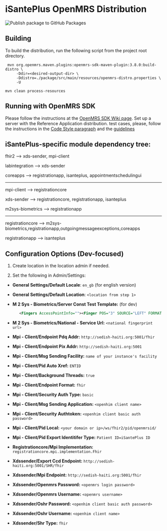 iSantePlus OpenMRS Distribution
===================================

![Publish package to GitHub Packages](https://github.com/IsantePlus/openmrs-distro-isanteplus/workflows/Publish%20package%20to%20GitHub%20Packages/badge.svg)

## Building

To build the distribution, run the following script from the project root directory.
```shell script
 mvn org.openmrs.maven.plugins:openmrs-sdk-maven-plugin:3.8.0:build-distro \ 
     -Ddir=<desired-output-dir> \ 
     -Ddistro=./package/src/main/resources/openmrs-distro.properties \ 
     -U
```
```
mvn clean process-resources

```
## Running with OpenMRS SDK

Please follow the instructions at the [OpenMRS SDK Wiki page](https://wiki.openmrs.org/display/docs/OpenMRS+SDK). Set up a server with the Reference Application distribution.
test cases, please, follow the instructions in the [Code Style paragraph](https://wiki.openmrs.org/display/docs/Java+Conventions) and the [guidelines](https://wiki.openmrs.org/display/docs/Automated+Testing+Guidelines) 


## iSantePlus-specific module dependency tree:

fhir2 --> xds-sender, mpi-client

labintegration --> xds-sender

coreapps --> registrationapp, isanteplus, appointmentschedulingui

-----

mpi-client --> registrationcore

xds-sender --> registrationcore, registrationapp, isanteplus

m2sys-biometrics --> registrationapp

-----

registrationcore --> m2sys-biometrics,registrationapp,outgoingmessageexceptions,coreapps

registrationapp --> isanteplus


## Configuration Options (Dev-focused)

1. Create location in the location admin if needed.

2. Set the following in Admin/Settings:
  - **General Settings/Default Locale**: `en_gb` (for english version)
  - **General Settings/Default Location**: `<location from step 1>`
  - **M 2 Sys - Biometrics/Server Const Test Template:** (for dev)
    ```xml
       <Fingers AccessPointInfo=""><Finger POS="3" SOURCE="LEFT" FORMAT="ISO">Rk1SACAyMAAAAADkAAABZQGIAMUAxQEACAAAIUCKAKzpZECMAJ99ZEBxAOK2NUBsAPE1NUA8AIqZZED0AOzJZEDxAPpIZIBWASdEZED5ASbRXUCKAA52ZEBBAWJTXYCmALxjZECWAJNxZECdAHtsZEBOAKujZID6ALfSZEBgAR3FZEBBAGiTZEC5ATrPV0CXAU7TZEAnADAQB0EjADvUZECZAMxsZECAAOTkNUDIAJVZZEBNANizZEAuAOK1ZIAlAM2qUICLAD91ZIEYALxTXUD/ATVQXUA6ACAHSUEqACxSUAAA</Finger><Finger POS="8" SOURCE="RIGHT" FORMAT="ISO">Rk1SACAyMAAAAADqAAABZQGIAMUAxQEAAwAAIkCOAK1uUEB/AI/qZEBiANc3V0DoANZIZEBBAMG0ZEBXAQLHZIBMAQ5EZECOATLUZED3ARZRUEDHAVFZZEDwAWVcZEAdABF7PICdAJ9kZEB+AIGBZEC7AHNeZIDuAJLTZEBAAJOmZEDvAQPRUEC2ASpNXUAiAM22UEAwAFGTZEA4AUtSZEEPABbWXYB4ANHDL0CIAHZyZEDqAMnIZECMAFxwZECyARvNXUEKAJxSZIDAASvVXUAsAHKdZEB3AB55XUEsADBRUEEoABxZQwAA</Finger></Fingers>
    ```
  - **M 2 Sys - Biometrics/National - Service Url:** `<national fingerprint url>`
  
  - **Mpi - Client/Endpoint Pdq Addr:** `http://sedish-haiti.org:5001/fhir`
  - **Mpi - Client/Endpoint Pix Addr:** `http://sedish-haiti.org:5001`
  - **Mpi - Client/Msg Sending Facility:** `name of your instance's facility`
  - **Mpi - Client/Pid Auto Xref:** `ENTID`
  - **Mpi - Client/Background Threads:** `true`
  - **Mpi - Client/Endpoint Format:** `fhir`
  - **Mpi - Client/Security Auth Type:** `basic`
  - **Mpi - Client/Msg Sending Application:** `<openhim client name>`
  - **Mpi - Client/Security Authtoken:** `<openhim client basic auth password>`  
  - **Mpi - Client/Pid Local:** `<your domain or ip>/ws/fhir2/pid/openmrsid/`
  - **Mpi - Client/Pid Export Identitifer Type:** `Patient ID=iSantePlus ID`
  
  - **Registrationcore/Mpi Implementation:** `registrationcore.mpi.implementation.Fhir`
  
  - **Xdssender/Export Ccd Endpoint:** `http://sedish-haiti.org:5001/SHR/fhir`
  - **Xdssender/Mpi Endpoint:** `http://sedish-haiti.org:5001/fhir`
  - **Xdssender/Openmrs Password:** `<openmrs login password>`
  - **Xdssender/Openmrs Username:** `<openmrs username>`
  - **Xdssender/Oshr Password:** `<openhim client basic auth password>`
  - **Xdssender/Oshr Username:** `<openhim client name>`
  - **Xdssender/Shr Type:** `fhir`
  

